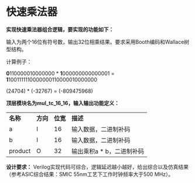 # 快速乘法器

**实现快速乘法器组合逻辑，要实现的功能如下：**

输入为两个16位有符号数，输出32位相乘结果。要求采用Booth编码和Wallace树型结构。

计算例子：

**0**110000010000000 * **1**000000000000001 = **1**1001111110000000110000010000000

(24704) * (-32767) = (-809475968)

**顶层模块名为mul_tc_16_16，输入输出功能定义：**

|   |   |   |   |
|---|---|---|---|
|**名称**|**方向**|**位宽**|**描述**|
|a|I|16|输入数据，二进制补码|
|b|I|16|输入数据，二进制补码|
|product|O|32|输出乘积a * b，二进制补码|

**设计要求：**
Verilog实现代码可综合，逻辑延迟越小越好，给出综合以及仿真结果（参考ASIC综合结果：SMIC 55nm工艺下工作时钟频率大于500 MHz）。
